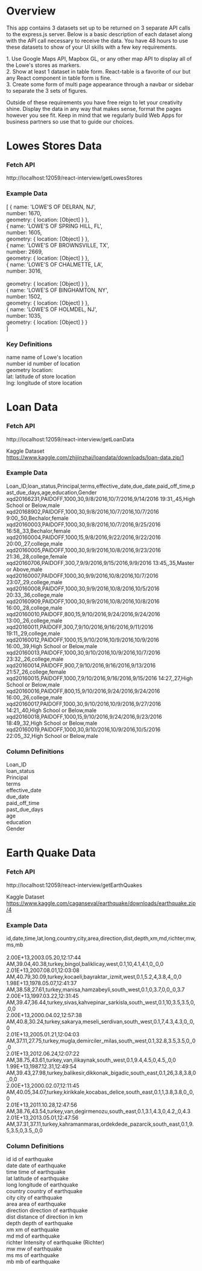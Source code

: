 # Overview

This app contains 3 datasets set up to be returned on 3 separate API calls to the express.js server. Below is a basic description of each dataset along with the API call necessary to receive the data. You have 48 hours to use these datasets to show of your UI skills with
a few key requirements.

1. Use Google Maps API, Mapbox GL, or any other map API to display all of the Lowe's stores as markers.  <br />
2. Show at least 1 dataset in table form. React-table is a favorite of our but any React component in table form is fine. <br />
3. Create some form of multi page appearance through a navbar or sidebar to separate the 3 sets of figures. <br />

Outside of these requirements you have free reign to let your creativity shine. Display the data in any way that makes sense, format the pages however you see fit. Keep in mind that we regularly build Web Apps for business partners so use that to guide our choices.


# Lowes Stores Data

### Fetch API
http://localhost:12059/react-interview/getLowesStores

### Example Data
[ { name: 'LOWE\'S OF DELRAN, NJ',<br />
    number: 1670,<br />
    geometry: { location: [Object] } },<br />
  { name: 'LOWE\'S OF SPRING HILL, FL',<br />
    number: 1605,<br />
    geometry: { location: [Object] } },<br />
  { name: 'LOWE\'S OF BROWNSVILLE, TX',<br />
    number: 2669,<br />
    geometry: { location: [Object] } },<br />
  { name: 'LOWE\'S OF CHALMETTE, LA',<br />
    number: 3016,<br /><br />
    geometry: { location: [Object] } },<br />
  { name: 'LOWE\'S OF BINGHAMTON, NY',<br />
    number: 1502,<br />
    geometry: { location: [Object] } },<br />
  { name: 'LOWE\'S OF HOLMDEL, NJ',<br />
    number: 1035,<br />
    geometry: { location: [Object] } }<br />
]

### Key Definitions
name      name of Lowe's location<br />
number    id number of location<br />
geometry  location:<br />
          lat: latitude of store location<br />
          lng: longitude of store location<br />



# Loan Data

### Fetch API
http://localhost:12059/react-interview/getLoanData

Kaggle Dataset
https://www.kaggle.com/zhijinzhai/loandata/downloads/loan-data.zip/1

### Example Data
Loan_ID,loan_status,Principal,terms,effective_date,due_date,paid_off_time,past_due_days,age,education,Gender<br />
xqd20166231,PAIDOFF,1000,30,9/8/2016,10/7/2016,9/14/2016 19:31,,45,High School or Below,male<br />
xqd20168902,PAIDOFF,1000,30,9/8/2016,10/7/2016,10/7/2016 9:00,,50,Bechalor,female<br />
xqd20160003,PAIDOFF,1000,30,9/8/2016,10/7/2016,9/25/2016 16:58,,33,Bechalor,female<br />
xqd20160004,PAIDOFF,1000,15,9/8/2016,9/22/2016,9/22/2016 20:00,,27,college,male<br />
xqd20160005,PAIDOFF,1000,30,9/9/2016,10/8/2016,9/23/2016 21:36,,28,college,female<br />
xqd20160706,PAIDOFF,300,7,9/9/2016,9/15/2016,9/9/2016 13:45,,35,Master or Above,male<br />
xqd20160007,PAIDOFF,1000,30,9/9/2016,10/8/2016,10/7/2016 23:07,,29,college,male<br />
xqd20160008,PAIDOFF,1000,30,9/9/2016,10/8/2016,10/5/2016 20:33,,36,college,male<br />
xqd20160909,PAIDOFF,1000,30,9/9/2016,10/8/2016,10/8/2016 16:00,,28,college,male<br />
xqd20160010,PAIDOFF,800,15,9/10/2016,9/24/2016,9/24/2016 13:00,,26,college,male<br />
xqd20160011,PAIDOFF,300,7,9/10/2016,9/16/2016,9/11/2016 19:11,,29,college,male<br />
xqd20160012,PAIDOFF,1000,15,9/10/2016,10/9/2016,10/9/2016 16:00,,39,High School or Below,male<br />
xqd20160013,PAIDOFF,1000,30,9/10/2016,10/9/2016,10/7/2016 23:32,,26,college,male<br />
xqd20160014,PAIDOFF,900,7,9/10/2016,9/16/2016,9/13/2016 21:57,,26,college,female<br />
xqd20160015,PAIDOFF,1000,7,9/10/2016,9/16/2016,9/15/2016 14:27,,27,High School or Below,male<br />
xqd20160016,PAIDOFF,800,15,9/10/2016,9/24/2016,9/24/2016 16:00,,26,college,male<br />
xqd20160017,PAIDOFF,1000,30,9/10/2016,10/9/2016,9/27/2016 14:21,,40,High School or Below,male<br />
xqd20160018,PAIDOFF,1000,15,9/10/2016,9/24/2016,9/23/2016 18:49,,32,High School or Below,male<br />
xqd20160019,PAIDOFF,1000,30,9/10/2016,10/9/2016,10/5/2016 22:05,,32,High School or Below,male<br />

### Column Definitions
Loan_ID<br />
loan_status<br />
Principal<br />
terms<br />
effective_date<br />
due_date<br />
paid_off_time<br />
past_due_days<br />
age<br />
education<br />
Gender<br />



# Earth Quake Data

### Fetch API
http://localhost:12059/react-interview/getEarthQuakes

Kaggle Dataset
https://www.kaggle.com/caganseval/earthquake/downloads/earthquake.zip/4

### Example Data
id,date,time,lat,long,country,city,area,direction,dist,depth,xm,md,richter,mw,ms,mb<br /><br />
2.00E+13,2003.05.20,12:17:44 AM,39.04,40.38,turkey,bingol,baliklicay,west,0.1,10,4.1,4.1,0,,0,0<br />
2.01E+13,2007.08.01,12:03:08 AM,40.79,30.09,turkey,kocaeli,bayraktar_izmit,west,0.1,5.2,4,3.8,4,,0,0<br />
1.98E+13,1978.05.07,12:41:37 AM,38.58,27.61,turkey,manisa,hamzabeyli,south_west,0.1,0,3.7,0,0,,0,3.7<br />
2.00E+13,1997.03.22,12:31:45 AM,39.47,36.44,turkey,sivas,kahvepinar_sarkisla,south_west,0.1,10,3.5,3.5,0,,0,0<br />
2.00E+13,2000.04.02,12:57:38 AM,40.8,30.24,turkey,sakarya,meseli_serdivan,south_west,0.1,7,4.3,4.3,0,,0,0<br />
2.01E+13,2005.01.21,12:04:03 AM,37.11,27.75,turkey,mugla,demirciler_milas,south_west,0.1,32.8,3.5,3.5,0,,0,0<br />
2.01E+13,2012.06.24,12:07:22 AM,38.75,43.61,turkey,van,ilikaynak,south_west,0.1,9.4,4.5,0,4.5,,0,0<br />
1.99E+13,1987.12.31,12:49:54 AM,39.43,27.98,turkey,balikesir,dikkonak_bigadic,south_east,0.1,26,3.8,3.8,0,,0,0<br />
2.00E+13,2000.02.07,12:11:45 AM,40.05,34.07,turkey,kirikkale,kocabas_delice,south_east,0.1,1,3.8,3.8,0,,0,0<br />
2.01E+13,2011.10.28,12:47:56 AM,38.76,43.54,turkey,van,degirmenozu,south_east,0.1,3.1,4.3,0,4.2,,0,4.3<br />
2.01E+13,2013.05.01,12:47:56 AM,37.31,37.11,turkey,kahramanmaras,ordekdede_pazarcik,south_east,0.1,9.5,3.5,0,3.5,,0,0<br />

### Column Definitions
id        id of earthquake<br />
date      date of earthquake<br />
time      time of earthquake<br />
lat       latitude of earthquake<br />
long      longitude of earthquake<br />
country   country of earthquake<br />
city      city of earthquake<br />
area      area of earthquake<br />
direction direction of earthquake<br />
dist      distance of direction in km<br />
depth     depth of earthquake<br />
xm        xm of earthquake<br />
md        md of earthquake<br />
richter   Intensity of earthquake (Richter)<br />
mw        mw of earthquake<br />
ms        ms of earthquake<br />
mb        mb of earthquake<br />
